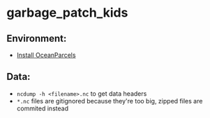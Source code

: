 # garbage_patch_kids

## Environment:
- [Install OceanParcels](http://oceanparcels.org/#installing-parcels)

## Data:
- `ncdump -h <filename>.nc` to get data headers
- `*.nc` files are gitignored because they're too big, zipped files are commited instead

